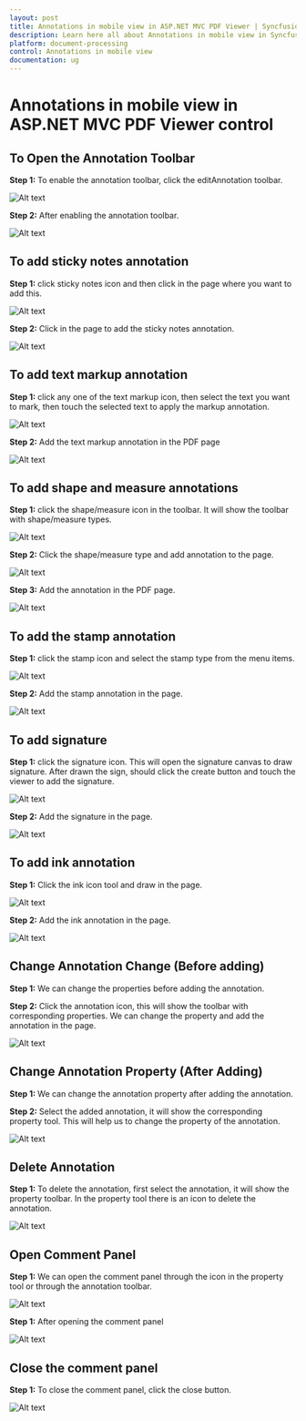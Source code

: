 ```yaml
---
layout: post
title: Annotations in mobile view in ASP.NET MVC PDF Viewer | Syncfusion
description: Learn here all about Annotations in mobile view in Syncfusion ASP.NET MVC PDF Viewer control of Syncfusion Essential JS 2 and more.
platform: document-processing
control: Annotations in mobile view
documentation: ug
---
```

# Annotations in mobile view in ASP.NET MVC PDF Viewer control

## To Open the Annotation Toolbar

**Step 1:** To enable the annotation toolbar, click the editAnnotation toolbar.

![Alt text](../images/edit-annotation.png)

**Step 2:** After enabling the annotation toolbar.

![Alt text](../images/after-enabling-annotation-toolbar.png)

## To add sticky notes annotation

**Step 1:** click sticky notes icon and then click in the page where you want to add this.

![Alt text](../images/add-sticky-notes.png)

**Step 2:** Click in the page to add the sticky notes annotation.

![Alt text](../images/sticky-notes-in-page.png)

## To add text markup annotation

**Step 1:** click any one of the text markup icon, then select the text you want to mark, then touch the selected text to apply the markup annotation.

![Alt text](../images/select-text.png)

**Step 2:** Add the text markup annotation in the PDF page

![Alt text](../images/add-text-markup.png)

## To add shape and measure annotations

**Step 1:** click the shape/measure icon in the toolbar. It will show the toolbar with shape/measure types.

![Alt text](../images/add-shapes.png)

**Step 2:** Click the shape/measure type and add annotation to the page.

![Alt text](../images/open-radius.png)

**Step 3:** Add the annotation in the PDF page.

![Alt text](../images/radius-annotation.png)

## To add the stamp annotation

**Step 1:** click the stamp icon and select the stamp type from the menu items.

![Alt text](../images/open-stamp.png)

**Step 2:** Add the stamp annotation in the page.

![Alt text](../images/add-revised.png)

## To add signature

**Step 1:** click the signature icon. This will open the signature canvas to draw signature. After drawn the sign, should click the create button and touch the viewer to add the signature.

![Alt text](../images/add-signature.png)

**Step 2:** Add the signature in the page.

![Alt text](../images/adding-signature.png)

## To add ink annotation

**Step 1:** Click the ink icon tool and draw in the page.

![Alt text](../images/open-ink.png)

**Step 2:** Add the ink annotation in the page.

![Alt text](../images/ink-annotation.png)

## Change Annotation Change (Before adding)

**Step 1:** We can change the properties before adding the annotation.

**Step 2:** Click the annotation icon, this will show the toolbar with corresponding properties. We can change the property and add the annotation in the page.

![Alt text](../images/open-fillcolor.png)

## Change Annotation Property (After Adding)

**Step 1:** We can change the annotation property after adding the annotation.

**Step 2:** Select the added annotation, it will show the corresponding property tool. This will help us to change the property of the annotation.

![Alt text](../images/change-property.png)

## Delete Annotation

**Step 1:** To delete the annotation, first select the annotation, it will show the property toolbar. In the property tool there is an icon to delete the annotation.

![Alt text](../images/delete-icon.png)

## Open Comment Panel

**Step 1:** We can open the comment panel through the icon in the property tool or through the annotation toolbar.

![Alt text](../images/open-comment.png)

**Step 1:** After opening the comment panel

![Alt text](../images/comment-panel.png)

## Close the comment panel

**Step 1:** To close the comment panel, click the close button.

![Alt text](../images/close-comment-panel.png)